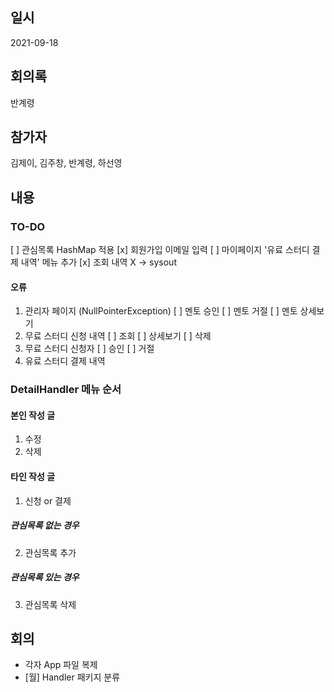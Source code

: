 ## 일시

2021-09-18

## 회의록

반계령

## 참가자

김제이, 김주창, 반계령, 하선영

## 내용

### TO-DO

[ ] 관심목록 HashMap 적용
[x] 회원가입 이메일 입력
[ ] 마이페이지 '유료 스터디 결제 내역' 메뉴 추가
[x] 조회 내역 X -> sysout

#### 오류

1. 관리자 페이지 (NullPointerException)
   [ ] 멘토 승인
   [ ] 멘토 거절
   [ ] 멘토 상세보기
2. 무료 스터디 신청 내역
   [ ] 조회
   [ ] 상세보기
   [ ] 삭제
3. 무료 스터디 신청자
   [ ] 승인
   [ ] 거절
4. 유료 스터디 결제 내역

### DetailHandler 메뉴 순서

#### 본인 작성 글

1. 수정
2. 삭제

#### 타인 작성 글

1. 신청 or 결제

##### 관심목록 없는 경우

2. 관심목록 추가

##### 관심목록 있는 경우

3. 관심목록 삭제

## 회의

- 각자 App 파일 복제
- [월] Handler 패키지 분류

